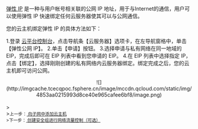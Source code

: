 
<a href="/doc/product/213/1941" target="_blank">弹性 IP</a> 是一种与用户帐号相关联的公网 IP 地址，用于与Internet的通信，用户可以使用弹性 IP 快速绑定任何云服务器使其可以与公网通信。

您的云主机绑定弹性 IP 的具体方法如下：

1.登录 <a href="http://console.tcecqpoc.fsphere.cn/" target="_blank">云平台控制台</a>，点击导航条【云服务器】选项卡，在左导航窗格中，单击【弹性公网 IP】。
2.单击【申请】按钮。
3.选择申请与私有网络在同一地域的 EIP，完成后即可在 EIP 列表中看到您申请的 EIP。
4.在 EIP 列表中选择指定 IP，点击【绑定】，选择刚刚创建的私有网络内云服务器绑定。绑定完成之后，您的云主机即可访问公网。
<div style="text-align:center">
![](http://imgcache.tcecqpoc.fsphere.cn/image/mccdn.qcloud.com/static/img/4853aa0215993d8ce40e965cafee6bf8/image.png)

</div>
<br>
><footer>
><small>上一步：<a href="/document/product/215/8116" target="_blank"> 向子网中添加云主机</a><br>
>下一步：<a href="/document/product/215/8117" target="_blank"> 创建安全组进行网络流量控制（可选）</a></small>
</footer>
